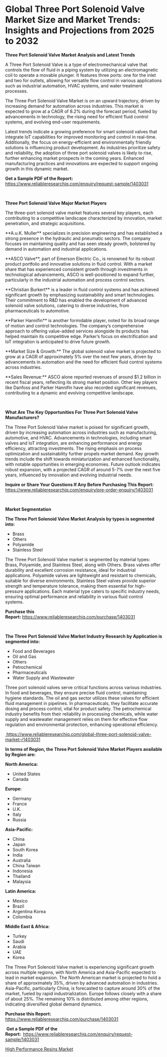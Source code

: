 <p><h1>Global Three Port Solenoid Valve Market Size and Market Trends: Insights and Projections from 2025 to 2032</h1></p><p><strong>Three Port Solenoid Valve Market Analysis and Latest Trends</strong></p>
<p><p>A Three Port Solenoid Valve is a type of electromechanical valve that controls the flow of fluid in a piping system by utilizing an electromagnetic coil to operate a movable plunger. It features three ports: one for the inlet and two for outlets, allowing for versatile flow control in various applications such as industrial automation, HVAC systems, and water treatment processes.</p><p>The Three Port Solenoid Valve Market is on an upward trajectory, driven by increasing demand for automation across industries. This market is expected to grow at a CAGR of 8.2% during the forecast period, fueled by advancements in technology, the rising need for efficient fluid control systems, and evolving end-user requirements. </p><p>Latest trends indicate a growing preference for smart solenoid valves that integrate IoT capabilities for improved monitoring and control in real-time. Additionally, the focus on energy-efficient and environmentally friendly solutions is influencing product development. As industries prioritize safety and reliability, the adoption of three port solenoid valves is likely to rise, further enhancing market prospects in the coming years. Enhanced manufacturing practices and innovations are expected to support ongoing growth in this dynamic market.</p></p>
<p><strong>Get a Sample PDF of the Report:&nbsp;</strong> <a href="https://www.reliableresearchiq.com/enquiry/request-sample/1403031?utm_campaign=3136&utm_medium=2&utm_source=Github&utm_content=ia&utm_term=28032025&utm_id=three-port-solenoid-valve">https://www.reliableresearchiq.com/enquiry/request-sample/1403031</a></p>
<p>&nbsp;</p>
<p><strong>Three Port Solenoid Valve Major Market Players</strong></p>
<p><p>The three-port solenoid valve market features several key players, each contributing to a competitive landscape characterized by innovation, market penetration, and strategic acquisitions.</p><p>**A.u.K. Muller** specializes in precision engineering and has established a strong presence in the hydraulic and pneumatic sectors. The company focuses on maintaining quality and has seen steady growth, bolstered by demand in automation and industrial applications. </p><p>**ASCO Valve**, part of Emerson Electric Co., is renowned for its robust product portfolio and innovative solutions in fluid control. With a market share that has experienced consistent growth through investments in technological advancements, ASCO is well-positioned to expand further, particularly in the industrial automation and process control sectors.</p><p>**Christian Burkert** is a leader in fluid control systems and has achieved significant growth by emphasizing sustainability and smart technologies. Their commitment to R&D has enabled the development of advanced solenoid valve solutions, catering to diverse industries, from pharmaceuticals to automotive. </p><p>**Parker Hannifin** is another formidable player, noted for its broad range of motion and control technologies. The company’s comprehensive approach to offering value-added services alongside its products has helped maintain its competitive edge. Parker’s focus on electrification and IoT integration is anticipated to drive future growth.</p><p>**Market Size & Growth:** The global solenoid valve market is projected to grow at a CAGR of approximately 5% over the next few years, driven by advancements in automation and the need for efficient fluid control systems across industries.</p><p>**Sales Revenue:** ASCO alone reported revenues of around $1.2 billion in recent fiscal years, reflecting its strong market position. Other key players like Danfoss and Parker Hannifin have also recorded significant revenues, contributing to a dynamic and evolving competitive landscape.</p></p>
<p>&nbsp;</p>
<p><strong>What Are The Key Opportunities For Three Port Solenoid Valve Manufacturers?</strong></p>
<p><p>The Three Port Solenoid Valve market is poised for significant growth, driven by increasing automation across industries such as manufacturing, automotive, and HVAC. Advancements in technologies, including smart valves and IoT integration, are enhancing performance and energy efficiency, attracting investments. The rising emphasis on process optimization and sustainability further propels market demand. Key growth trends include the shift towards miniaturization and enhanced functionality, with notable opportunities in emerging economies. Future outlook indicates robust expansion, with a projected CAGR of around 5-7% over the next five years, influenced by innovation and evolving industrial needs.</p></p>
<p><strong>Inquire or Share Your Questions If Any Before Purchasing This Report:</strong> <a href="https://www.reliableresearchiq.com/enquiry/pre-order-enquiry/1403031?utm_campaign=3136&utm_medium=2&utm_source=Github&utm_content=ia&utm_term=28032025&utm_id=three-port-solenoid-valve">https://www.reliableresearchiq.com/enquiry/pre-order-enquiry/1403031</a></p>
<p>&nbsp;</p>
<p><strong>Market Segmentation</strong></p>
<p><strong>The Three Port Solenoid Valve Market Analysis by types is segmented into:</strong></p>
<p><ul><li>Brass</li><li>Others</li><li>Polyamide</li><li>Stainless Steel</li></ul></p>
<p><p>The Three Port Solenoid Valve market is segmented by material types: Brass, Polyamide, and Stainless Steel, along with Others. Brass valves offer durability and excellent corrosion resistance, ideal for industrial applications. Polyamide valves are lightweight and resistant to chemicals, suitable for diverse environments. Stainless Steel valves provide superior strength and temperature tolerance, making them essential for high-pressure applications. Each material type caters to specific industry needs, ensuring optimal performance and reliability in various fluid control systems.</p></p>
<p><strong>Purchase this Report:&nbsp;</strong><a href="https://www.reliableresearchiq.com/purchase/1403031?utm_campaign=3136&utm_medium=2&utm_source=Github&utm_content=ia&utm_term=28032025&utm_id=three-port-solenoid-valve">https://www.reliableresearchiq.com/purchase/1403031</a></p>
<p>&nbsp;</p>
<p><strong>The Three Port Solenoid Valve Market Industry Research by Application is segmented into:</strong></p>
<p><ul><li>Food and Beverages</li><li>Oil and Gas</li><li>Others</li><li>Petrochemical</li><li>Pharmaceuticals</li><li>Water Supply and Wastewater</li></ul></p>
<p><p>Three port solenoid valves serve critical functions across various industries. In food and beverages, they ensure precise fluid control, maintaining hygiene standards. The oil and gas sector utilizes these valves for efficient fluid management in pipelines. In pharmaceuticals, they facilitate accurate dosing and process control, vital for product safety. The petrochemical industry benefits from their reliability in processing chemicals, while water supply and wastewater management relies on them for effective flow regulation and environmental protection, enhancing operational efficiency.</p></p>
<p><a href="https://www.reliableresearchiq.com/global-three-port-solenoid-valve-market-r1403031?utm_campaign=3136&utm_medium=2&utm_source=Github&utm_content=ia&utm_term=28032025&utm_id=three-port-solenoid-valve">&nbsp;https://www.reliableresearchiq.com/global-three-port-solenoid-valve-market-r1403031</a></p>
<p><strong>In terms of Region, the Three Port Solenoid Valve Market Players available by Region are:</strong></p>
<p>
    <p> <strong> North America: </strong>
        <ul>
            <li>United States</li>
            <li>Canada</li>
        </ul>
        </p> 
    <p> <strong> Europe: </strong>
        <ul>
            <li>Germany</li>
            <li>France</li>
            <li>U.K.</li>
            <li>Italy</li>
            <li>Russia</li>
        </ul>
        </p> 
    <p> <strong> Asia-Pacific: </strong>
        <ul>
            <li>China</li>
            <li>Japan</li>
            <li>South Korea</li>
            <li>India</li>
            <li>Australia</li>
            <li>China Taiwan</li>
            <li>Indonesia</li>
            <li>Thailand</li>
            <li>Malaysia</li>
        </ul>
        </p> 
    <p> <strong> Latin America: </strong>
        <ul>
            <li>Mexico</li>
            <li>Brazil</li>
            <li>Argentina Korea</li>
            <li>Colombia</li>
        </ul>
        </p> 
    <p> <strong> Middle East & Africa: </strong>
        <ul>
            <li>Turkey</li>
            <li>Saudi</li>
            <li>Arabia</li>
            <li>UAE</li>
            <li>Korea</li>
        </ul>
    </p>
    </p>
<p><p>The Three Port Solenoid Valve market is experiencing significant growth across multiple regions, with North America and Asia-Pacific expected to lead in market expansion. The North American market is projected to hold a share of approximately 35%, driven by advanced automation in industries. Asia-Pacific, particularly China, is forecasted to capture around 30% of the market, fueled by rapid industrialization. Europe follows closely with a share of about 25%. The remaining 10% is distributed among other regions, indicating diversified global demand dynamics.</p></p>
<p><strong>Purchase this Report: </strong><a href="https://www.reliableresearchiq.com/purchase/1403031?utm_campaign=3136&utm_medium=2&utm_source=Github&utm_content=ia&utm_term=28032025&utm_id=three-port-solenoid-valve">https://www.reliableresearchiq.com/purchase/1403031</a></p>
<p>&nbsp;<strong>Get a Sample PDF of the Report:&nbsp;&nbsp;</strong><a href="https://www.reliableresearchiq.com/enquiry/request-sample/1403031?utm_campaign=3136&utm_medium=2&utm_source=Github&utm_content=ia&utm_term=28032025&utm_id=three-port-solenoid-valve">https://www.reliableresearchiq.com/enquiry/request-sample/1403031</a></p>
<p><strong></strong></p>
<p><p><a href="https://github.com/donkalucine10/Market-Research-Report-List-1/blob/main/high-performance-resins-market.md?utm_campaign=3136&utm_medium=2&utm_source=Github&utm_content=ia&utm_term=28032025&utm_id=three-port-solenoid-valve">High Performance Resins Market</a></p></p>